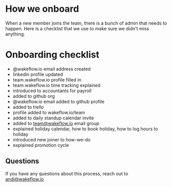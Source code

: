 # How we onboard

When a new member joins the team, there is a bunch of admin that needs to happen. Here is a checklist that we use to make sure we didn't miss anything.

# Onboarding checklist

- @wakeflow.io email address created
- linkedin profile updated
- team.wakeflow.io profile filled in
- team.wakeflow.io time tracking explained
- introduced to accountants for payroll
- added to github org
- @wakeflow.io email added to github profile
- added to trello
- profile added to wakeflow.io/team
- added to daily standup calendar invite
- added to team@wakeflow.io email group
- explained holiday calendar, how to book holiday, how to log hours to holiday
- introduced new joiner to how-we-do
- explained promotion cycle

## Questions

If you have any questions about this process, reach out to andi@wakeflow.io

